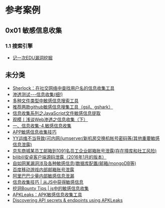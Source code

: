 # 参考案例

## 0x01 敏感信息收集

### 1.1 搜索引擎

- [记一次EDU漏洞挖掘](https://xz.aliyun.com/t/11960?time__1311=mqmx0DBG0Qi%3D0%3DqDsKoYIvcQjqeoufrD "记一次EDU漏洞挖掘")



## 未分类

- [Sherlock：在社交网络中查找用户名的信息收集工具](https://mp.weixin.qq.com/s?__biz=MzUyMTA0MjQ4NA==\&mid=2247548805\&idx=2\&sn=fff911f5fead7684d1e63f25a1c9c18f "Sherlock：在社交网络中查找用户名的信息收集工具")
- [渗透测试---信息收集(细!)](https://xz.aliyun.com/t/9994?time__1311=n4%2BxuDgD9AeWqBKD%3DKDsD7feYg40xiKeNe5PN4x\&alichlgref=https%3A%2F%2Fwww.google.com.hk%2F "渗透测试---信息收集(细!)")
- [多种文件类型中敏感信息搜索工具](https://www.wevul.com/2713.html "多种文件类型中敏感信息搜索工具")
- [推荐两款github敏感信息搜集工具（gsil、gshark）](https://cloud.tencent.com/developer/article/1757828 "推荐两款github敏感信息搜集工具（gsil、gshark）")
- [信息收集系列之JavaScript文件敏感信息提取](https://zone.huoxian.cn/d/336-javascript "信息收集系列之JavaScript文件敏感信息提取")
- [观模丨浅谈Web渗透之信息收集（下）](https://51fusa.com/client/knowledge/knowledgedetail/id/3494.html "观模丨浅谈Web渗透之信息收集（下）")
- [一、信息收集-4.敏感信息收集](https://blog.csdn.net/Mr_lingyuhong/article/details/134162904 "一、信息收集-4.敏感信息收集")
- [APP敏感信息收集技巧](https://forum.butian.net/question/1030 "APP敏感信息收集技巧")
- [YY运维不当导致(可内网/jumserver/新机房交换机帐号密码等/其他重要敏感信息泄露)](http://www.wooyun.org/bugs/wooyun-2016-0206981 "YY运维不当导致(可内网/jumserver/新机房交换机帐号密码等/其他重要敏感信息泄露)")
- [京东商城某员工邮箱到1091名员工企业邮箱账号泄露(存在撞库和社工风险)](http://www.wooyun.org/bugs/wooyun-2016-0194367 "京东商城某员工邮箱到1091名员工企业邮箱账号泄露(存在撞库和社工风险)")
- [bilibili安卓客户端源码泄露（2016年1月的版本）](http://www.wooyun.org/bugs/wooyun-2016-0193492 "bilibili安卓客户端源码泄露（2016年1月的版本）")
- [自如网某漏洞涉及各种敏感信息(数据库配置/邮箱/mongoDB等)](http://www.wooyun.org/bugs/wooyun-2010-0193492 "自如网某漏洞涉及各种敏感信息(数据库配置/邮箱/mongoDB等)")
- [百度移动游戏内部邮箱账号泄露](http://www.wooyun.org/bugs/wooyun-2015-0157841 "百度移动游戏内部邮箱账号泄露")
- [阿里巴巴少量内部敏感信息泄漏](http://www.wooyun.org/bugs/wooyun-2015-093240 "阿里巴巴少量内部敏感信息泄漏")
- [信息收集技巧 | 从JS中获得敏感信息](https://cn-sec.com/archives/1797889.html "信息收集技巧 | 从JS中获得敏感信息")
- [挖洞Bounty Tips | js中的敏感信息收集](https://cn-sec.com/archives/965728.html "挖洞Bounty Tips | js中的敏感信息收集")
- [APKLeaks：APK敏感信息收集工具](https://www.wevul.com/1742.html "APKLeaks：APK敏感信息收集工具")
- [Discovering API secrets & endpoints using APKLeaks](https://securityboulevard.com/2024/03/discovering-api-secrets-endpoints-using-apkleaks/ "Discovering API secrets & endpoints using APKLeaks")